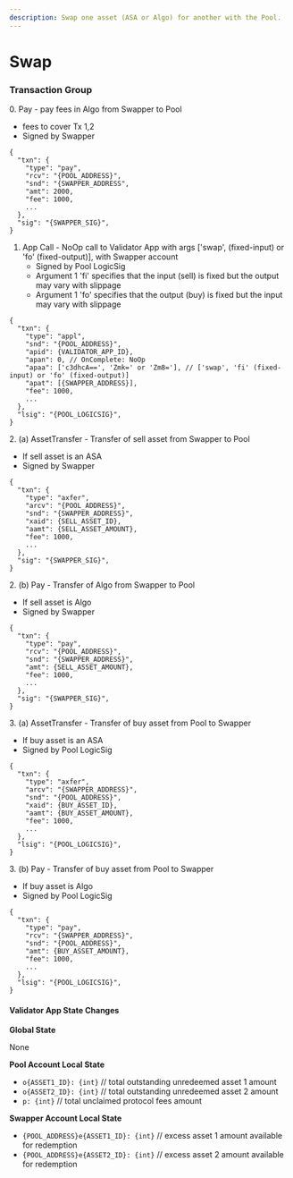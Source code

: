 ```yaml
---
description: Swap one asset (ASA or Algo) for another with the Pool.
---
```


# Swap

### Transaction Group

0\. Pay - pay fees in Algo from Swapper to Pool

* fees to cover Tx 1,2
* Signed by Swapper

```
{
  "txn": {
    "type": "pay",
    "rcv": "{POOL_ADDRESS}",
    "snd": "{SWAPPER_ADDRESS",
    "amt": 2000,
    "fee": 1000,
    ...
  },
  "sig": "{SWAPPER_SIG}",
}
```

1. App Call - NoOp call to Validator App with args \['swap', (fixed-input) or 'fo' (fixed-output)], with Swapper account
   * Signed by Pool LogicSig
   * Argument 1 'fi' specifies that the input (sell) is fixed but the output may vary with slippage
   * Argument 1 'fo' specifies that the output (buy) is fixed but the input may vary with slippage

```
{
  "txn": {
    "type": "appl",
    "snd": "{POOL_ADDRESS}",
    "apid": {VALIDATOR_APP_ID},
    "apan": 0, // OnComplete: NoOp
    "apaa": ['c3dhcA==', 'Zmk=' or 'Zm8='], // ['swap', 'fi' (fixed-input) or 'fo' (fixed-output)]
    "apat": [{SWAPPER_ADDRESS}],
    "fee": 1000,
    ...
  },
  "lsig": "{POOL_LOGICSIG}",
}
```

2\. (a) AssetTransfer - Transfer of sell asset from Swapper to Pool

* If sell asset is an ASA
* Signed by Swapper

```
{
  "txn": {
    "type": "axfer",
    "arcv": "{POOL_ADDRESS}",
    "snd": "{SWAPPER_ADDRESS}",
    "xaid": {SELL_ASSET_ID},
    "aamt": {SELL_ASSET_AMOUNT},
    "fee": 1000,
    ...
  },
  "sig": "{SWAPPER_SIG}",
}
```

2\. (b) Pay - Transfer of Algo from Swapper to Pool

* If sell asset is Algo
* Signed by Swapper

```
{
  "txn": {
    "type": "pay",
    "rcv": "{POOL_ADDRESS}",
    "snd": "{SWAPPER_ADDRESS}",
    "amt": {SELL_ASSET_AMOUNT},
    "fee": 1000,
    ...
  },
  "sig": "{SWAPPER_SIG}",
}
```

3\. (a) AssetTransfer - Transfer of buy asset from Pool to Swapper

* If buy asset is an ASA
* Signed by Pool LogicSig

```
{
  "txn": {
    "type": "axfer",
    "arcv": "{SWAPPER_ADDRESS}",
    "snd": "{POOL_ADDRESS}",
    "xaid": {BUY_ASSET_ID},
    "aamt": {BUY_ASSET_AMOUNT},
    "fee": 1000,
    ...
  },
  "lsig": "{POOL_LOGICSIG}",
}
```

3\. (b) Pay - Transfer of buy asset from Pool to Swapper

* If buy asset is Algo
* Signed by Pool LogicSig

```
{
  "txn": {
    "type": "pay",
    "rcv": "{SWAPPER_ADDRESS}",
    "snd": "{POOL_ADDRESS}",
    "amt": {BUY_ASSET_AMOUNT},
    "fee": 1000,
    ...
  },
  "lsig": "{POOL_LOGICSIG}",
}
```

#### Validator App State Changes

**Global State**

None

**Pool Account Local State**

* `o{ASSET1_ID}: {int}` // total outstanding unredeemed asset 1 amount
* `o{ASSET2_ID}: {int}` // total outstanding unredeemed asset 2 amount
* `p: {int}` // total unclaimed protocol fees amount

**Swapper Account Local State**

* `{POOL_ADDRESS}e{ASSET1_ID}: {int}` // excess asset 1 amount available for redemption
* `{POOL_ADDRESS}e{ASSET2_ID}: {int}` // excess asset 2 amount available for redemption
